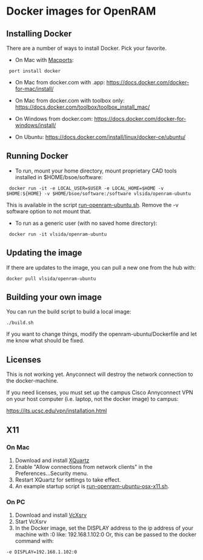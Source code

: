 # Docker images for OpenRAM #

## Installing Docker ##

There are a number of ways to install Docker.  Pick your favorite.

* On Mac with [Macports](https://www.macports.org/ "Macports"):
```
 port install docker
```

* On Mac from docker.com with .app:
 https://docs.docker.com/docker-for-mac/install/

* On Mac from docker.com with toolbox only:
 https://docs.docker.com/toolbox/toolbox_install_mac/

* On Windows from docker.com:
 https://docs.docker.com/docker-for-windows/install/

* On Ubuntu:
 https://docs.docker.com/install/linux/docker-ce/ubuntu/


## Running Docker ## 


* To run, mount your home directory, mount proprietary CAD tools installed in $HOME/bsoe/software:

```
 docker run -it -e LOCAL_USER=$USER -e LOCAL_HOME=$HOME -v $HOME:${HOME} -v $HOME/bsoe/software:/software vlsida/openram-ubuntu
 ```
This is available in the script [run-openram-ubuntu.sh](run-openram-ubuntu.sh). Remove the -v software option to not mount that.

* To run as a generic user (with no saved home directory):

```
 docker run -it vlsida/openram-ubuntu
```


## Updating the image ##

If there are updates to the image, you can pull a new one from the hub with:

```
docker pull vlsida/openram-ubuntu
```

## Building your own image ##

You can run the build script to build a local image:

```
./build.sh
```

If you want to change things, modify the openram-ubuntu/Dockerfile and let me know what should be fixed.

## Licenses ##

This is not working yet. Anyconnect will destroy the network connection to the docker-machine.

If you need licenses, you must set up the campus Cisco Annyconnect VPN on your
host computer (i.e. laptop, not the docker image) to campus:

https://its.ucsc.edu/vpn/installation.html

## X11 ##

### On Mac ###

1. Download and install [XQuartz](https://www.xquartz.org/)
2. Enable "Allow connections from network clients" in the Preferences...Security menu.
3. Restart XQuartz for settings to take effect.
4. An example startup script is [run-openram-ubuntu-osx-x11.sh](run-openram-ubuntu-osx-x11.sh).

### On PC ###

1. Download and install [VcXsrv](https://sourceforge.net/projects/vcxsrv/)
2. Start VcXsrv
3. In the Docker image, set the DISPLAY address to the ip address of your machine with :0 like: 192.168.1.102:0
Or, this can be passed to the docker command with:
```
-e DISPLAY=192.168.1.102:0
```
